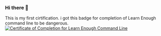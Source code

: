 ### Hi there 👋

<!--
**vidyakinjarapu/vidyakinjarapu** is a ✨ _special_ ✨ repository because its `README.md` (this file) appears on your GitHub profile.

Here are some ideas to get you started:

- 🔭 I’m currently working on ...
- 🌱 I’m currently learning ...
- 👯 I’m looking to collaborate on ...
- 🤔 I’m looking for help with ...
- 💬 Ask me about ...
- 📫 How to reach me: ...
- 😄 Pronouns: ...
- ⚡ Fun fact: ...
-->
This is my first cirtification.
i got this badge for completion of Learn Enough command line to be dangerous.
<a href="https://www.learnenough.com/certificates/ea7c747f"><img src="https://www.learnenough.com/certificates/ea7c747f/command-line-tutorial.svg" alt="Certificate of Completion for Learn Enough Command Line"></a>
